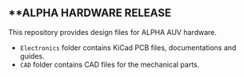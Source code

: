 
## **ALPHA HARDWARE RELEASE
This repository provides design files for ALPHA AUV hardware.
- `Electronics` folder contains KiCad PCB files, documentations and guides.
- `CAD` folder contains CAD files for the mechanical parts.